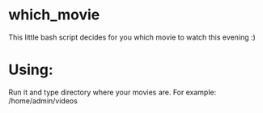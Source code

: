 # which_movie
This little bash script decides for you which movie to watch this evening :)
# Using:
Run it and type directory where your movies are.
For example: /home/admin/videos
